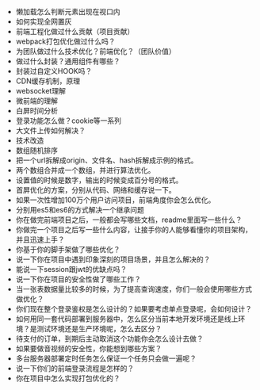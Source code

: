 - 懒加载怎么判断元素出现在视口内
- 如何实现全网置灰
- 前端工程化做过什么贡献（项目贡献）
- webpack打包优化做过什么吗？
- 为团队做过什么技术优化？前端优化？（团队价值）
- 做过什么封装？通用组件有哪些？
- 封装过自定义HOOK吗？
- CDN缓存机制，原理
- websocket理解
- 微前端的理解
- 白屏时间分析
- 登录功能怎么做？cookie等一系列
- 大文件上传如何解决？
- 技术改造
- 数组随机排序
- 把一个url拆解成origin、文件名、hash拆解成示例的格式。 
- 两个数组合并成一个数组，并进行算法优化。 
- 设置值的时候是数字，输出的时候变成百分号的格式。 
- 首屏优化的方案，分别从代码、网络和缓存说一下。 
- 如果一次性增加100万个用户访问项目，前端角度你会怎么优化。 
- 分别用es5和es6的方式解决一个继承问题
- 你在做完前端项目之后，一般都会写哪些文档，readme里面写一些什么？
- 你做完一个项目之后写一些什么内容，让接手你的人能够看懂你的项目架构，并且迅速上手？
- 你基于你的脚手架做了哪些优化？
- 说一下你在项目中遇到印象深刻的项目场景，并且怎么解决的？
- 能说一下session跟jwt的优缺点吗？
- 说一下你在项目的安全性做了哪些工作？
- 当一张表数据量比较多的时候，为了提高查询速度，你们一般会使用哪些方式做优化？
- 你们现在整个登录鉴权是怎么设计的？如果要考虑单点登录呢，会如何设计？
- 如何用同一套代码部署到服务器中，怎么区分当前本地开发环境还是线上环境？是测试环境还是生产环境呢，怎么去区分？
- 待支付的订单，到期后主动取消这个功能你会怎么设计去做？
- 如果要做音视频的安全性，你能想到哪些方案？
- 多台服务器部署定时任务怎么保证一个任务只会做一遍呢？
- 说一下你们的前端登录流程是怎样的？
- 你在项目中怎么实现打包优化的？

